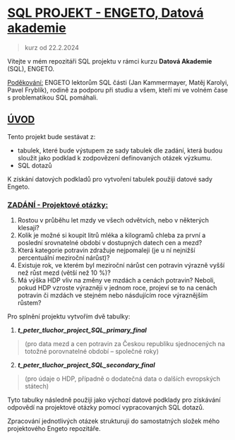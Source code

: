# <ins>**SQL PROJEKT - ENGETO, Datová akademie**</ins>
>kurz od 22.2.2024

Vítejte v mém repozitáři SQL projektu v rámci kurzu **Datová Akademie** (SQL), ENGETO.

<ins>Poděkování:</ins>
ENGETO lektorům SQL části (Jan Kammermayer, Matěj Karolyi, Pavel Fryblík), rodině za podporu při studiu a všem, kteří mi ve volném čase s problematikou SQL pomáhali.

## <ins>**ÚVOD**</ins>
Tento projekt bude sestávat z:
- tabulek, které bude výstupem ze sady tabulek dle zadání, která budou sloužit jako podklad k zodpovězení definovaných otázek výzkumu.
- SQL dotazů

K získání datových podkladů pro vytvoření tabulek použiji datové sady Engeto.

### <ins>**ZADÁNÍ - Projektové otázky:**</ins>

1. Rostou v průběhu let mzdy ve všech odvětvích, nebo v některých klesají?
2. Kolik je možné si koupit litrů mléka a kilogramů chleba za první a poslední srovnatelné období v dostupných datech cen a mezd?
3. Která kategorie potravin zdražuje nejpomaleji (je u ní nejnižší percentuální meziroční nárůst)?
4. Existuje rok, ve kterém byl meziroční nárůst cen potravin výrazně vyšší než růst mezd (větší než 10 %)?
5. Má výška HDP vliv na změny ve mzdách a cenách potravin? Neboli, pokud HDP vzroste výrazněji v jednom roce, projeví se to na cenách potravin či mzdách ve stejném nebo násdujícím roce výraznějším růstem?

Pro splnění projektu vytvořím dvě tabulky:

1. ***t_peter_tluchor_project_SQL_primary_final***
>   (pro data mezd a cen potravin za Českou republiku sjednocených na totožné porovnatelné období – společné roky)
2. ***t_peter_tluchor_project_SQL_secondary_final***
> (pro údaje o HDP, případně o dodatečná data o dalších evropských státech)

Tyto tabulky následně použiji jako výchozí datové podklady pro získávání odpovědí na projektové otázky pomocí vypracovaných SQL dotazů.

Zpracování jednotlivých otázek strukturuji do samostatných složek mého projektového Engeto repozitáře.
